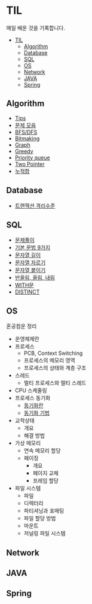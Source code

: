 # TIL
매일 배운 것을 기록합니다.

- [TIL](#til)
  - [Algorithm](#algorithm)
  - [Database](#database)
  - [SQL](#sql)
  - [OS](#os)
  - [Network](#network)
  - [JAVA](#java)
  - [Spring](#spring)

## Algorithm
- [Tips](algorithm/general.md)
- [문제 모음](algorithm/prob/problems.md)
- [BFS/DFS](./algorithm/bfs_dfs.md)
- [Bitmaking](./algorithm/bitmasking.md)
- [Graph](./algorithm/graph.md)
- [Greedy](algorithm/greedy.md)
- [Priority queue](algorithm/priority_queue.md)
- [Two Pointer](algorithm/two_pointer.md)
- [누적합](algorithm/cumulative_sum.md)

## Database
- [트랜잭션 격리수준](database/isolation_level.md)

## SQL
- [문제풀이](sql/problems.md)
- [기본 문법 9가지](sql/basics.md)
- [문자열 길이](sql/length.md)
- [문자열 자르기](sql/split.md)
- [문자열 붙이기](sql/concat.md)
- [반올림, 올림, 내림](sql/celing_round_floor.md)
- [WITH문](sql/with.md)
- [DISTINCT](sql/distinct.md)

## OS
혼공컴운 정리
- 운영체제란
- 프로세스
  - PCB, Context Switching
  - 프로세스의 메모리 영역
  - 프로세스의 상태와 계층 구조
- 스레드
  - 멀티 프로세스와 멀티 스레드
- CPU 스케줄링
- 프로세스 동기화
  - [동기화란](os/synchronization.md)
  - [동기화 기법](os/sync_technique.md)
- 교착상태
  - 개요
  - 해결 방법
- 가상 메모리
  - 연속 메모리 할당
  - 페이징
    - 개요
    - 페이지 교체
    - 프레임 할당
- 파일 시스템
  - 파일
  - 디렉터리
  - 파티셔닝과 포매팅
  - 파일 할당 방법
  - 마운트
  - 저널링 파일 시스템
## Network

## JAVA

## Spring

